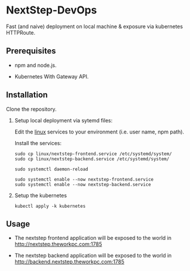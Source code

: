 # NextStep-DevOps

Fast (and naive) deployment on local machine & exposure via kubernetes HTTPRoute.

## Prerequisites

- npm and node.js.

- Kubernetes With Gateway API.

## Installation

Clone the repository.

1. Setup local deployment via sytemd files:

   Edit the [linux](/linux) services to your environment (i.e. user name, npm path).

   Install the services:

   ```
   sudo cp linux/nextstep-frontend.service /etc/systemd/system/
   sudo cp linux/nextstep-backend.service /etc/systemd/system/
   
   sudo systemctl daemon-reload
   
   sudo systemctl enable --now nextstep-frontend.service
   sudo systemctl enable --now nextstep-backend.service
   ```

1. Setup the kubernetes

   ```
   kubectl apply -k kubernetes
   ```

## Usage

- The nextstep frontend application will be exposed to the world in http://nextstep.theworkpc.com:1785

- The nextstep backend application will be exposed to the world in http://backend.nextstep.theworkpc.com:1785
